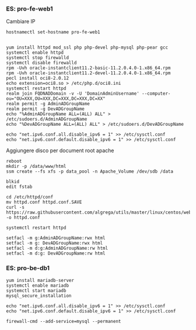 ### ES: pro-fe-web1

Cambiare IP

	hostnamectl set-hostname pro-fe-web1


	yum install httpd mod_ssl php php-devel php-mysql php-pear gcc
	systemctl enable httpd
	systemctl stop firewalld
	systemctl disable firewalld
	rpm -Uvh oracle-instantclient11.2-basic-11.2.0.4.0-1.x86_64.rpm
	rpm -Uvh oracle-instantclient11.2-devel-11.2.0.4.0-1.x86_64.rpm
	pecl install oci8-2.0.12
	echo extension=oci8.so > /etc/php.d/oci8.ini
	systemctl restart httpd
	realm join FQDNADDomain -v -U 'DomainAdminUsername' --computer-ou="OU=XXX,OU=XXX,DC=XXX,DC=XXX,DC=XX"
	realm permit -g AdminADGroupName
	realm permit -g DevADGroupName
	echo "%AdminADGroupName ALL=(ALL) ALL" > /etc/sudoers.d/AdminADGroupName
	echo "%DevADGroupName ALL=(ALL) ALL" > /etc/sudoers.d/DevADGroupName
	
	echo "net.ipv6.conf.all.disable_ipv6 = 1" >> /etc/sysctl.conf
	echo "net.ipv6.conf.default.disable_ipv6 = 1" >> /etc/sysctl.conf


Aggiungere disco per document root apache
	
	reboot
	mkdir -p /data/www/html
	ssm create --fs xfs -p data_pool -n Apache_Volume /dev/sdb /data
	
	blkid
	edit fstab
	
	cd /etc/httpd/conf
	mv httpd.conf httpd.conf.SAVE
	curl -s https://raw.githubusercontent.com/algrega/utils/master/linux/centos/web/httpd.conf -o httpd.conf
	
	systemctl restart httpd

	setfacl -m g:AdminADGroupName:rwx html
	setfacl -m g: DevADGroupName:rwx html
	setfacl -m d:g:AdminADGroupName:rw html
	setfacl -m d:g: DevADGroupName:rw html
	
	
### ES: pro-be-db1

	yum install mariadb-server
	systemctl enable mariadb
	systemctl start mariadb
	mysql_secure_installation
	
	echo "net.ipv6.conf.all.disable_ipv6 = 1" >> /etc/sysctl.conf
	echo "net.ipv6.conf.default.disable_ipv6 = 1" >> /etc/sysctl.conf
	
	firewall-cmd --add-service=mysql --permanent